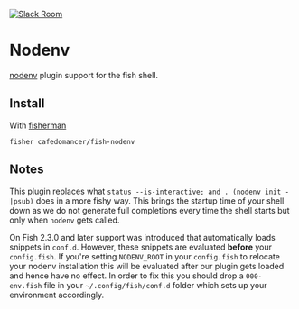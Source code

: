 [![Slack Room][slack-badge]][slack-link]

# Nodenv

[nodenv] plugin support for the fish shell.

## Install

With [fisherman]

```
fisher cafedomancer/fish-nodenv
```

## Notes

This plugin replaces what `status --is-interactive; and . (nodenv init -|psub)`
does in a more fishy way. This brings the startup time of your shell down
as we do not generate full completions every time the shell starts but only
when `nodenv` gets called.

On Fish 2.3.0 and later support was introduced that automatically loads
snippets in `conf.d`. However, these snippets are evaluated **before** your
`config.fish`. If you're setting `NODENV_ROOT` in your `config.fish` to
relocate your nodenv installation this will be evaluated after our plugin
gets loaded and hence have no effect. In order to fix this you should drop
a `000-env.fish` file in your `~/.config/fish/conf.d` folder which sets
up your environment accordingly.

[slack-link]: https://fisherman-wharf.herokuapp.com/
[slack-badge]: https://fisherman-wharf.herokuapp.com/badge.svg
[fisherman]: https://github.com/fisherman/fisherman
[nodenv]: https://github.com/nodenv/nodenv
